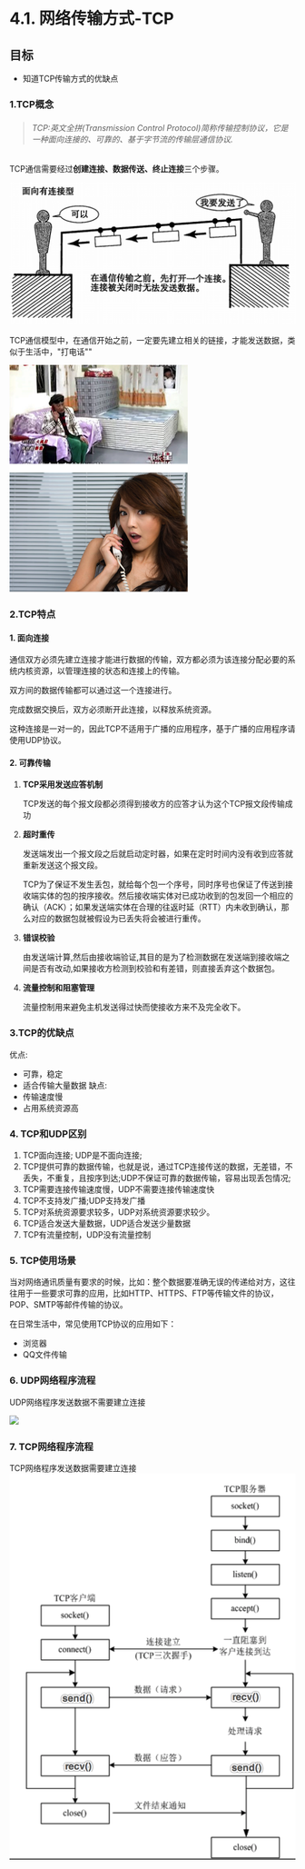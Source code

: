 # 4.1. 网络传输方式-TCP

目标
--

*   知道TCP传输方式的优缺点

### 1.TCP概念

> ###### TCP:英文全拼(Transmission Control Protocol)简称传输控制协议，它是一种面向连接的、可靠的、基于字节流的传输层通信协议.

TCP通信需要经过**创建连接、数据传送、终止连接**三个步骤。

![面向连接](imgs/面向连接1.png)

TCP通信模型中，在通信开始之前，一定要先建立相关的链接，才能发送数据，类似于生活中，"打电话""

![面向连接](imgs/面向连接2.png)

### 2.TCP特点

#### 1\. 面向连接

通信双方必须先建立连接才能进行数据的传输，双方都必须为该连接分配必要的系统内核资源，以管理连接的状态和连接上的传输。

双方间的数据传输都可以通过这一个连接进行。

完成数据交换后，双方必须断开此连接，以释放系统资源。

这种连接是一对一的，因此TCP不适用于广播的应用程序，基于广播的应用程序请使用UDP协议。

#### 2\. 可靠传输

1. **TCP采用发送应答机制**

   TCP发送的每个报文段都必须得到接收方的应答才认为这个TCP报文段传输成功

2. **超时重传**

   发送端发出一个报文段之后就启动定时器，如果在定时时间内没有收到应答就重新发送这个报文段。

   TCP为了保证不发生丢包，就给每个包一个序号，同时序号也保证了传送到接收端实体的包的按序接收。然后接收端实体对已成功收到的包发回一个相应的确认（ACK）；如果发送端实体在合理的往返时延（RTT）内未收到确认，那么对应的数据包就被假设为已丢失将会被进行重传。

3. **错误校验**

   由发送端计算,然后由接收端验证,其目的是为了检测数据在发送端到接收端之间是否有改动,如果接收方检测到校验和有差错，则直接丢弃这个数据包。

4. **流量控制和阻塞管理**

   流量控制用来避免主机发送得过快而使接收方来不及完全收下。


### 3.TCP的优缺点

优点:

*   可靠，稳定
*   适合传输大量数据 缺点:
*   传输速度慢
*   占用系统资源高

### 4\. TCP和UDP区别

1.  TCP面向连接; UDP是不面向连接;
2.  TCP提供可靠的数据传输，也就是说，通过TCP连接传送的数据，无差错，不丢失，不重复，且按序到达;UDP不保证可靠的数据传输，容易出现丢包情况;
3.  TCP需要连接传输速度慢，UDP不需要连接传输速度快
4.  TCP不支持发广播;UDP支持发广播
5.  TCP对系统资源要求较多，UDP对系统资源要求较少。
6.  TCP适合发送大量数据，UDP适合发送少量数据
7.  TCP有流量控制，UDP没有流量控制

### 5\. TCP使用场景

当对网络通讯质量有要求的时候，比如：整个数据要准确无误的传递给对方，这往往用于一些要求可靠的应用，比如HTTP、HTTPS、FTP等传输文件的协议，POP、SMTP等邮件传输的协议。

在日常生活中，常见使用TCP协议的应用如下：

*   浏览器
*   QQ文件传输

### 6\. UDP网络程序流程

UDP网络程序发送数据不需要建立连接

![](../day03/imgs/udpsocket使用流程.png)

### 7\. TCP网络程序流程

TCP网络程序发送数据需要建立连接 ![](imgs/tcpsocket.png)